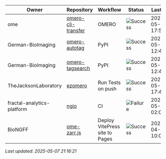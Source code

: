| Owner | Repository | Workflow | Status | Last Run | URL |
| ----- | ---------- | -------- | ------ | -------- | --- |
| ome | [omero-cli-transfer](https://github.com/ome/omero-cli-transfer) | OMERO | ![Success](https://img.shields.io/badge/Success-brightgreen) | 2025-05-07 17:50:06 | [14889924327](https://github.com/ome/omero-cli-transfer/actions/runs/14889924327) |
| German-BioImaging | [omero-autotag](https://github.com/German-BioImaging/omero-autotag) | PyPI | ![Success](https://img.shields.io/badge/Success-brightgreen) | 2025-05-07 12:44:59 | [14883681433](https://github.com/German-BioImaging/omero-autotag/actions/runs/14883681433) |
| German-BioImaging | [omero-tagsearch](https://github.com/German-BioImaging/omero-tagsearch) | PyPI | ![Success](https://img.shields.io/badge/Success-brightgreen) | 2025-05-07 12:46:12 | [14883707272](https://github.com/German-BioImaging/omero-tagsearch/actions/runs/14883707272) |
| TheJacksonLaboratory | [ezomero](https://github.com/TheJacksonLaboratory/ezomero) | Run Tests on push | ![Success](https://img.shields.io/badge/Success-brightgreen) | 2025-05-07 17:49:44 | [14889918626](https://github.com/TheJacksonLaboratory/ezomero/actions/runs/14889918626) |
| fractal-analytics-platform | [ngio](https://github.com/fractal-analytics-platform/ngio) | CI | ![Failure](https://img.shields.io/badge/Failure-red) | 2025-05-04 02:02:22 | [14816651011](https://github.com/fractal-analytics-platform/ngio/actions/runs/14816651011) |
| BioNGFF | [ome-zarr.js](https://github.com/BioNGFF/ome-zarr.js) | Deploy VitePress site to Pages | ![Success](https://img.shields.io/badge/Success-brightgreen) | 2025-04-04 10:04:17 | [14262943398](https://github.com/BioNGFF/ome-zarr.js/actions/runs/14262943398) |


*Last updated: 2025-05-07 21:16:21*